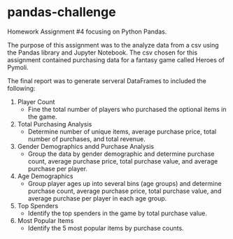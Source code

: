 # pandas-challenge
Homework Assignment #4 focusing on Python Pandas.

The purpose of this assignment was to the analyze data from a csv using the Pandas library and Jupyter Notebook. The csv chosen for this assignment contained purchasing data for a fantasy game called Heroes of Pymoli. 

The final report was to generate serveral DataFrames to included the following:

1. Player Count
    - Fine the total number of players who purchased the optional items in the game.
2. Total Purchasing Analysis 
    - Determine number of unique items, average purchase price, total number of purchases, and total revenue.
3. Gender Demographics andd Purchase Analysis
    - Group the data by gender demographic and determine purchase count, average purchase price, total purchase value, and average purchase per player.
4. Age Demographics
    - Group player ages up into several bins (age groups) and determine purchase count, average purchase price, total purchase value, and average purchase per player in each age group.
5. Top Spenders
    - Identify the top spenders in the game by total purchase value.
6. Most Popular Items
    - Identify the 5 most popular items by purchase counts.

